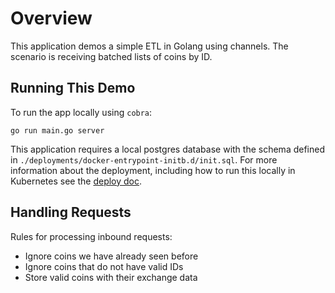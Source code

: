 # Overview

This application demos a simple ETL in Golang using channels. The scenario is receiving batched lists of coins by ID. 

## Running This Demo
To run the app locally using `cobra`:
```shell
go run main.go server
```

This application requires a local postgres database with the schema defined in `./deployments/docker-entrypoint-initb.d/init.sql`. 
For more information about the deployment, including how to run this locally in Kubernetes see the [deploy doc](./deployments/deploy.md).

## Handling Requests
Rules for processing inbound requests:
- Ignore coins we have already seen before
- Ignore coins that do not have valid IDs
- Store valid coins with their exchange data
